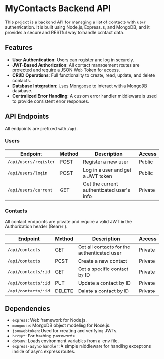 # MyContacts Backend API

This project is a backend API for managing a list of contacts with user authentication. It is built using Node.js, Express.js, and MongoDB, and it provides a secure and RESTful way to handle contact data.


## Features
- **User Authentication**: Users can register and log in securely.
- **JWT-Based Authorization**: All contact management routes are protected and require a JSON Web Token for access.
- **CRUD Operations**: Full functionality to create, read, update, and delete contacts.
- **Database Integration**: Uses Mongoose to interact with a MongoDB database.
- **Centralized Error Handling**: A custom error handler middleware is used to provide consistent error responses.

## API Endpoints
All endpoints are prefixed with ```/api```.

### Users
| Endpoint              | Method | Description                                   | Access   |
|-----------------------|--------|-----------------------------------------------|----------|
| ```/api/users/register```  | POST   | Register a new user                           | Public   |
| ```/api/users/login```      | POST   | Log in a user and get a JWT token             | Public   |
| ```/api/users/current```    | GET    | Get the current authenticated user's info     | Private  |



### Contacts
All contact endpoints are private and require a valid JWT in the Authorization header (Bearer <token>).

| Endpoint             | Method | Description | Access  |
|----------------------|--------|-------------------------------------|---------|
| ```/api/contacts```        | GET    | Get all contacts for the authenticated user | Private |
| ```/api/contacts```        | POST   | Create a new contact                | Private |
| ```/api/contacts/:id```    | GET    | Get a specific contact by ID        | Private |
| ```/api/contacts/:id```    | PUT    | Update a contact by ID              | Private |
| ```/api/contacts/:id```    | DELETE | Delete a contact by ID              | Private |




## Dependencies
- ```express```: Web framework for Node.js.
- ```mongoose```: MongoDB object modeling for Node.js.
- ```jsonwebtoken```: Used for creating and verifying JWTs.
- ```bcrypt```: For hashing passwords.
- ```dotenv```: Loads environment variables from a .env file.
- ```express-async-handler```: A simple middleware for handling exceptions inside of async express routes.